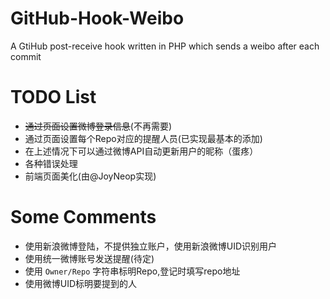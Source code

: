GitHub-Hook-Weibo
=================

A GtiHub post-receive hook written in PHP which sends a weibo after each commit

TODO List
================

* <del> 通过页面设置微博登录信息</del>(不再需要)
* 通过页面设置每个Repo对应的提醒人员(已实现最基本的添加)
* 在上述情况下可以通过微博API自动更新用户的昵称（蛋疼）
* 各种错误处理 
* 前端页面美化(由@JoyNeop实现)

Some Comments
================

* 使用新浪微博登陆，不提供独立账户，使用新浪微博UID识别用户
* 使用统一微博账号发送提醒(待定)
* 使用 `Owner/Repo` 字符串标明Repo,登记时填写repo地址
* 使用微博UID标明要提到的人